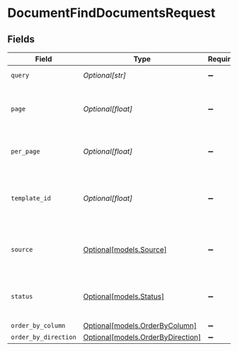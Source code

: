 # DocumentFindDocumentsRequest


## Fields

| Field                                                              | Type                                                               | Required                                                           | Description                                                        |
| ------------------------------------------------------------------ | ------------------------------------------------------------------ | ------------------------------------------------------------------ | ------------------------------------------------------------------ |
| `query`                                                            | *Optional[str]*                                                    | :heavy_minus_sign:                                                 | The search query.                                                  |
| `page`                                                             | *Optional[float]*                                                  | :heavy_minus_sign:                                                 | The pagination page number, starts at 1.                           |
| `per_page`                                                         | *Optional[float]*                                                  | :heavy_minus_sign:                                                 | The number of items per page.                                      |
| `template_id`                                                      | *Optional[float]*                                                  | :heavy_minus_sign:                                                 | Filter documents by the template ID used to create it.             |
| `source`                                                           | [Optional[models.Source]](../models/source.md)                     | :heavy_minus_sign:                                                 | Filter documents by how it was created.                            |
| `status`                                                           | [Optional[models.Status]](../models/status.md)                     | :heavy_minus_sign:                                                 | Filter documents by the current status                             |
| `order_by_column`                                                  | [Optional[models.OrderByColumn]](../models/orderbycolumn.md)       | :heavy_minus_sign:                                                 | N/A                                                                |
| `order_by_direction`                                               | [Optional[models.OrderByDirection]](../models/orderbydirection.md) | :heavy_minus_sign:                                                 | N/A                                                                |